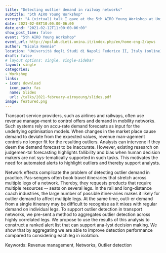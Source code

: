 ```yaml
---
title: "Detecting outlier demand in railway networks"
subtitle: "5th AIRO Young Workshop"
excerpt: "A (virtual) talk I gave at the 5th AIRO Young Workshop at Università degli Studi di Napoli Federico II, Italy."
date: 2021-02-08T10:00:00-06:00
date_end: "2021-02-12T11:00:00-06:00"
show_post_time: false
event: "5th AIRO Young Workshop"
event_url: http://opslab.dieti.unina.it/index.php/en/home-eng-2/ayws
author: "Nicola Rennie"
location: "Università degli Studi di Napoli Federico II, Italy (online)"
draft: false
# layout options: single, single-sidebar
layout: single
categories:
- Workshop
links:
- icon: download
  icon_pack: fas
  name: Slides
  url: /talks/2021-february-airoyoung/slides.pdf
image: featured.png
---
```


Transport service providers, such as airlines and railways, often use revenue manage-ment to control offers and demand in mobility networks. Such systems rely on accu-rate demand forecasts as input for the underlying optimisation models. When changes in the market place cause demand to deviate from the expected values, revenue man-agement controls no longer fit for the resulting outliers. Analysts can intervene if they deem the demand forecast to be inaccurate. However, existing research on judgemen-tal forecasting highlights fallibility and bias when human decision makers are not sys-tematically supported in such tasks. This motivates the need for automated alerts to highlight outliers and thereby support analysts. 

Network effects complicate the problem of detecting outlier demand in practice. Pas-sengers often book travel itineraries that stretch across multiple legs of a network. Thereby, they requests products that require multiple resources -- seats on several legs. In the rail and long-distance coach industries, the large number of possible itiner-aries makes it likely for outlier demand to affect multiple legs. At the same time, outli-er demand from a single itinerary may be difficult to recognise as it mixes with regular demand on individual legs. To support outlier detection in transport networks, we pre-sent a method to aggregates outlier detection across highly correlated legs. We propose to use the results of this analysis to construct a ranked alert list that can support ana-lyst decision making. We show that by aggregating we are able to improve detection performance compared to considering each leg in isolation. 

Keywords: Revenue management, Networks, Outlier detection
